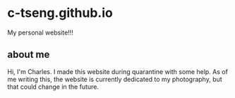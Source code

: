 # c-tseng.github.io
My personal website!!!

## about me
Hi, I'm Charles.
I made this website during quarantine with some help.
As of me writing this, the website is currently dedicated to my photography, but that could change in the future.
